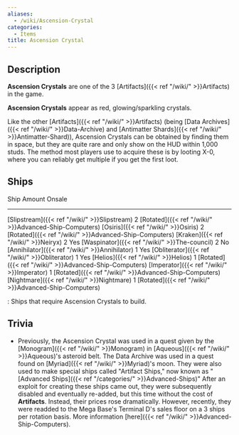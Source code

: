 ```yaml
---
aliases:
  - /wiki/Ascension-Crystal
categories:
  - Items
title: Ascension Crystal
---
```


## Description

**Ascension Crystals** are one of the 3 [Artifacts]({{< ref "/wiki/" >}}Artifacts) in the game.

**Ascension Crystals** appear as red, glowing/sparkling crystals.

Like the other [Artifacts]({{< ref "/wiki/" >}}Artifacts) (being [Data Archives]({{< ref "/wiki/" >}}Data-Archive) and [Antimatter Shards]({{< ref "/wiki/" >}}Antimatter-Shard)), Ascension Crystals can be obtained by finding them in space, but they are quite rare and only show on the HUD within 1,000 studs. The method most players use to acquire these is by looting X-0, where you can reliably get multiple if you get the first loot.

## Ships

Ship Amount Onsale

---

[Slipstream]({{< ref "/wiki/" >}}Slipstream) 2 [Rotated]({{< ref "/wiki/" >}}Advanced-Ship-Computers) [Osiris]({{< ref "/wiki/" >}}Osiris) 2 [Rotated]({{< ref "/wiki/" >}}Advanced-Ship-Computers) [Kraken]({{< ref "/wiki/" >}}Neiryx) 2 Yes [Waspinator]({{< ref "/wiki/" >}}The-council) 2 No [Annihilator]({{< ref "/wiki/" >}}Annihilator) 1 Yes [Obliterator]({{< ref "/wiki/" >}}Obliterator) 1 Yes [Helios]({{< ref "/wiki/" >}}Helios) 1 [Rotated]({{< ref "/wiki/" >}}Advanced-Ship-Computers) [Imperator]({{< ref "/wiki/" >}}Imperator) 1 [Rotated]({{< ref "/wiki/" >}}Advanced-Ship-Computers) [Nightmare]({{< ref "/wiki/" >}}Nightmare) 1 [Rotated]({{< ref "/wiki/" >}}Advanced-Ship-Computers)

: Ships that require Ascension Crystals to build.

## Trivia

- Previously, the Ascension Crystal was used in a quest given by the [Monogram]({{< ref "/wiki/" >}}Monogram) in [Aqueous]({{< ref "/wiki/" >}}Aqueous)'s asteroid belt. The Data Archive was used in a quest found on [Myriad]({{< ref "/wiki/" >}}Myriad)'s moon. They were also used to make special ships called "Artifact Ships," now known as "[Advanced Ships]({{< ref "/categories/" >}}Advanced-Ships)" After an exploit for creating these ships came out, they were subsequently disabled and eventually re-added, but this time without the cost of **Artifacts**. Instead, their prices rose dramatically. However, recently, they were readded to the Mega Base's Terminal D's sales floor on a 3 ships per rotation basis. More information [here]({{< ref "/wiki/" >}}Advanced-Ship-Computers).
